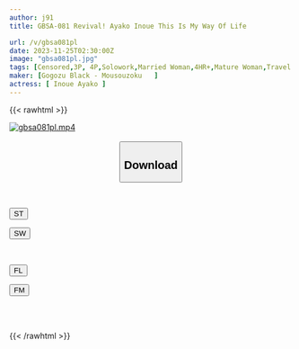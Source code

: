 ```yaml
---
author: j91
title: GBSA-081 Revival! Ayako Inoue This Is My Way Of Life

url: /v/gbsa081pl
date: 2023-11-25T02:30:00Z
image: "gbsa081pl.jpg"
tags: [Censored,3P, 4P,Solowork,Married Woman,4HR+,Mature Woman,Travel	 ]
maker: [Gogozu Black - Mousouzoku   ]
actress: [ Inoue Ayako ]
---
```



{{< rawhtml >}}

<div class="video" data-videoid="Zq2P3BVVA2U78j">
    <a href="javascript:;">
        <img src="/v/gbsa081pl/gbsa081pl.jpg" width="WIDTH" height="HEIGHT" alt="gbsa081pl.mp4" loading="lazy">
    </a>
</div>

<script type="text/javascript" src="https://j91.asia/asset/on-demand-st.js"></script>

<br>
  <link rel="stylesheet" href="https://j91.asia/asset/bs5.css">
  
  <center>
  <button class="btn btn-primary" type="button" data-bs-toggle="collapse" data-bs-target=".multi-collapse" aria-expanded="false" aria-controls="multiCollapseExample1 multiCollapseExample2"><h2>Download</h2></button></center>
</p>
<div class="row">
  <div class="col">
    <div class="collapse multi-collapse" id="multiCollapseExample1">
      <div class="card card-body">
	      	      <br>
<div class="buttons">  
<p><a href="https://streamtape.to/v/Zq2P3BVVA2U78j" target="_blank"><button class="btn-hover color-3"><i class="fa fa-download"></i> ST</button></a></p>
<p><a href="https://flaswish.com/hfhb6shk2zme" target="_blank"><button class="btn-hover color-2"><i class="fa fa-download"></i> SW</button></a></p></div>
    </div>
  </div>
</div>
  <div class="col">
    <div class="collapse multi-collapse" id="multiCollapseExample2">
      <div class="card card-body">
	      <br>
<div class="buttons">
<p><a href="javascript:;" target="_blank"><button class="btn-hover color-9"><i class="fa fa-download"></i> FL</button></a></p>
<p><a href="javascript:;" target="_blank"><button class="btn-hover color-8"><i class="fa fa-download"></i> FM</button></a></p></div>
<br><br>
      </div>
    </div>
  </div>
</div>

{{< /rawhtml >}}
